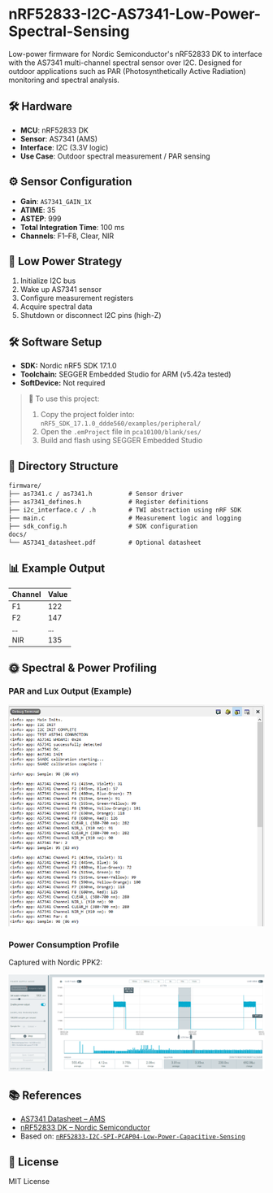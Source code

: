 # nRF52833-I2C-AS7341-Low-Power-Spectral-Sensing

Low-power firmware for Nordic Semiconductor's nRF52833 DK to interface with the AS7341 multi-channel spectral sensor over I2C. Designed for outdoor applications such as PAR (Photosynthetically Active Radiation) monitoring and spectral analysis.

## 🛠 Hardware

- **MCU**: nRF52833 DK  
- **Sensor**: AS7341 (AMS)  
- **Interface**: I2C (3.3V logic)  
- **Use Case**: Outdoor spectral measurement / PAR sensing  

## ⚙️ Sensor Configuration

- **Gain**: `AS7341_GAIN_1X`
- **ATIME**: 35  
- **ASTEP**: 999  
- **Total Integration Time**: 100 ms  
- **Channels**: F1–F8, Clear, NIR  

## 🔋 Low Power Strategy

1. Initialize I2C bus  
2. Wake up AS7341 sensor  
3. Configure measurement registers  
4. Acquire spectral data  
5. Shutdown or disconnect I2C pins (high-Z)  


## 🛠️ Software Setup

* **SDK:** Nordic nRF5 SDK 17.1.0
* **Toolchain:** SEGGER Embedded Studio for ARM (v5.42a tested)
* **SoftDevice:** Not required

> 📁 To use this project:
>
> 1. Copy the project folder into:
>    `nRF5_SDK_17.1.0_ddde560/examples/peripheral/`
> 2. Open the `.emProject` file in
>    `pca10100/blank/ses/`
> 3. Build and flash using SEGGER Embedded Studio

## 📂 Directory Structure

```
firmware/
├── as7341.c / as7341.h          # Sensor driver
├── as7341_defines.h             # Register definitions
├── i2c_interface.c / .h         # TWI abstraction using nRF SDK
├── main.c                       # Measurement logic and logging
├── sdk_config.h                 # SDK configuration
docs/
└── AS7341_datasheet.pdf         # Optional datasheet
```

## 📊 Example Output

| Channel | Value |
|---------|-------|
| F1      | 122   |
| F2      | 147   |
| ...     | ...   |
| NIR     | 135   |

## 🌞 Spectral & Power Profiling

### PAR and Lux Output (Example)

![PAR and Lux Results](images/as7441_debug_out.PNG)

### Power Consumption Profile

Captured with Nordic PPK2:

![Current Consumption](images/as7441_power_profile.PNG)

## 📚 References

- [AS7341 Datasheet – AMS](https://ams.com/as7341)
- [nRF52833 DK – Nordic Semiconductor](https://www.nordicsemi.com/Products/nRF52833)
- Based on: [`nRF52833-I2C-SPI-PCAP04-Low-Power-Capacitive-Sensing`](https://github.com/daskals/nRF52833-I2C-SPI-PCAP04-Low-Power-Capacitive-Sensing)

## 📜 License

MIT License
